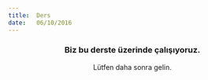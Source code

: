 ```yaml
---
title:  Ders
date:   06/10/2016
---
```


### <center>Biz bu derste üzerinde çalışıyoruz.</center>
<center>Lütfen daha sonra gelin.</center>